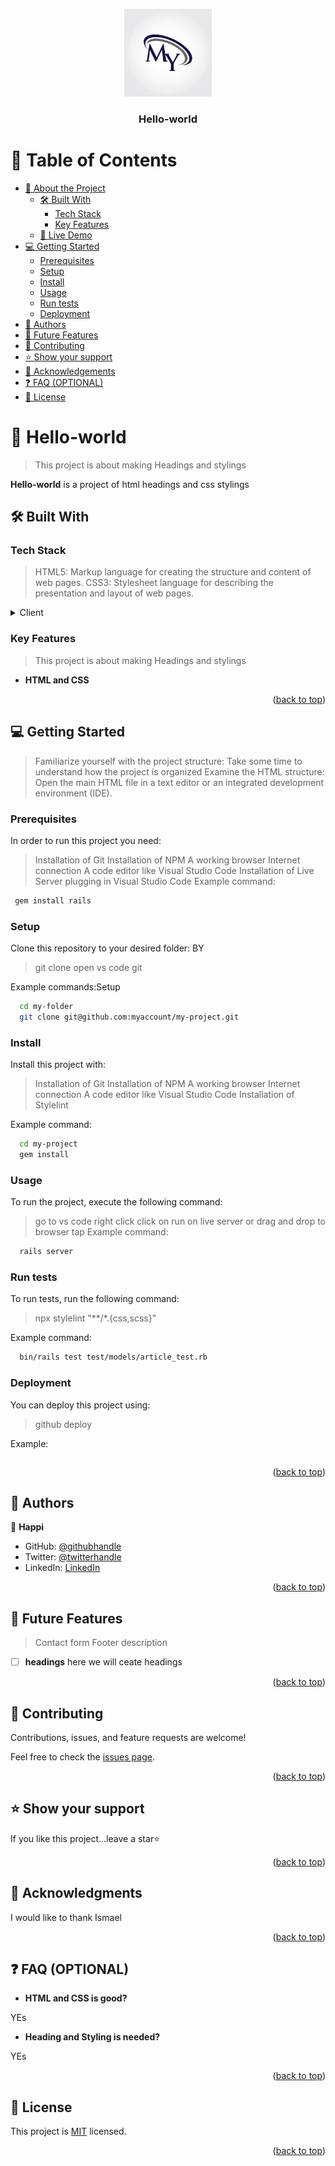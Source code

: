 
<a name="readme-top"></a>

<!--
!!! IMPORTANT !!!
This README is an example of how you could professionally present your codebase. 
Writing documentation is a crucial part of your work as a professional software developer and cannot be ignored. 

You should modify this file to match your project and remove sections that don't apply.

REQUIRED SECTIONS:
- Table of Contents
- About the Project
  - Built With
  - Live Demo
- Getting Started
- Authors
- Future Features
- Contributing
- Show your support
- Acknowledgements
- License

OPTIONAL SECTIONS:
- FAQ

After you're finished please remove all the comments and instructions!

For more information on the importance of a professional README for your repositories: https://github.com/microverseinc/curriculum-transversal-skills/blob/main/documentation/articles/readme_best_practices.md
-->

<div align="center">
  <!-- You are encouraged to replace this logo with your own! Otherwise you can also remove it. -->
  <img src="download.jpeg" alt="logo" width="140"  height="auto" />
  <br/>

  <h3><b>Hello-world</b></h3>

</div>

<!-- TABLE OF CONTENTS -->

# 📗 Table of Contents

- [📖 About the Project](#about-project)
  - [🛠 Built With](#built-with)
    - [Tech Stack](#tech-stack)
    - [Key Features](#key-features)
  - [🚀 Live Demo](#live-demo)
- [💻 Getting Started](#getting-started)
  - [Prerequisites](#prerequisites)
  - [Setup](#setup)
  - [Install](#install)
  - [Usage](#usage)
  - [Run tests](#run-tests)
  - [Deployment](#deployment)
- [👥 Authors](#authors)
- [🔭 Future Features](#future-features)
- [🤝 Contributing](#contributing)
- [⭐️ Show your support](#support)
- [🙏 Acknowledgements](#acknowledgements)
- [❓ FAQ (OPTIONAL)](#faq)
- [📝 License](#license)

<!-- PROJECT DESCRIPTION -->

# 📖 Hello-world <a name="about-project"></a>

> This project is about 
making Headings and stylings

**Hello-world** is a project of html headings and css stylings

## 🛠 Built With <a name="built-with"></a>

### Tech Stack <a name="tech-stack"></a>

> HTML5: Markup language for creating the structure and content of web pages.
CSS3: Stylesheet language for describing the presentation and layout of web pages.

<details>
  <summary>Client</summary>
  <ul>
    <li><a href="#">HTML and CSS</a></li>
  </ul>
</details>


<!-- Features -->

### Key Features <a name="key-features"></a>

> This project is about 
making Headings and stylings
- **HTML and CSS**


<p align="right">(<a href="#readme-top">back to top</a>)</p>

<!-- GETTING STARTED -->

## 💻 Getting Started <a name="getting-started"></a>

>Familiarize yourself with the project structure: Take some time to understand how the project is organized
>Examine the HTML structure: Open the main HTML file in a text editor or an integrated development environment (IDE). 

### Prerequisites

In order to run this project you need:
>Installation of Git
>Installation of NPM
>A working browser
>Internet connection
>A code editor like Visual Studio Code
>Installation of Live Server plugging in Visual Studio Code
Example command:

```sh
 gem install rails
```

### Setup

Clone this repository to your desired folder: BY
>git clone
>open vs code
>git 

Example commands:Setup

```sh
  cd my-folder
  git clone git@github.com:myaccount/my-project.git
```

### Install

Install this project with:
>Installation of Git
>Installation of NPM
>A working browser
>Internet connection
>A code editor like Visual Studio Code
>Installation of Stylelint

Example command:

```sh
  cd my-project
  gem install
```

### Usage

To run the project, execute the following command:
>go to vs code
>right click 
>click on run on live server or
>drag and drop to browser tap
Example command:

```sh
  rails server
```

### Run tests

To run tests, run the following command:
>npx stylelint "**/*.{css,scss}"

Example command:

```sh
  bin/rails test test/models/article_test.rb
```


### Deployment

You can deploy this project using:
>github deploy

Example:

```sh

```


<p align="right">(<a href="#readme-top">back to top</a>)</p>

<!-- AUTHORS -->

## 👥 Authors <a name="authors"></a>

👤 **Happi**
- GitHub: [@githubhandle](https://github.com/gilberthappi)
- Twitter: [@twitterhandle](https://twitter.com/DushimimanaGil3)
- LinkedIn: [LinkedIn](https://www.linkedin.com/in/dushimimana-gilbert-happi-997b2a262/)



<p align="right">(<a href="#readme-top">back to top</a>)</p>

<!-- FUTURE FEATURES -->

## 🔭 Future Features <a name="future-features"></a>
>Contact form
>Footer description

- [ ] **headings** here we will ceate headings



<p align="right">(<a href="#readme-top">back to top</a>)</p>

<!-- CONTRIBUTING -->

## 🤝 Contributing <a name="contributing"></a>

Contributions, issues, and feature requests are welcome!

Feel free to check the [issues page](../../issues/).

<p align="right">(<a href="#readme-top">back to top</a>)</p>

<!-- SUPPORT -->

## ⭐️ Show your support <a name="support"></a>

If you like this project...leave a star⭐️

<p align="right">(<a href="#readme-top">back to top</a>)</p>

<!-- ACKNOWLEDGEMENTS -->

## 🙏 Acknowledgments <a name="acknowledgements"></a>

I would like to thank Ismael

<p align="right">(<a href="#readme-top">back to top</a>)</p>

<!-- FAQ (optional) -->

## ❓ FAQ (OPTIONAL) <a name="faq"></a>

- **HTML and CSS is good?**

YEs
- **Heading and Styling is needed?**

YEs



<p align="right">(<a href="#readme-top">back to top</a>)</p>

<!-- LICENSE -->

## 📝 License <a name="license"></a>

This project is [MIT](./LICENSE)  licensed.

<p align="right">(<a href="#readme-top">back to top</a>)</p>
